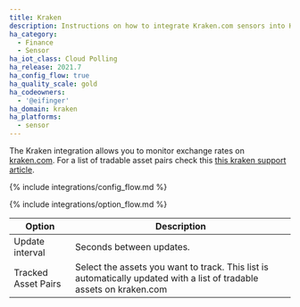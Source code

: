 ```yaml
---
title: Kraken
description: Instructions on how to integrate Kraken.com sensors into Home Assistant.
ha_category:
  - Finance
  - Sensor
ha_iot_class: Cloud Polling
ha_release: 2021.7
ha_config_flow: true
ha_quality_scale: gold
ha_codeowners:
  - '@eifinger'
ha_domain: kraken
ha_platforms:
  - sensor
---
```


The Kraken integration allows you to monitor exchange rates on [kraken.com](https://www.kraken.com/).
For a list of tradable asset pairs check this [this kraken support article](https://support.kraken.com/hc/en-us/articles/201893658-Currency-pairs-available-for-trading-on-Kraken).

{% include integrations/config_flow.md %}

{% include integrations/option_flow.md %}

| Option | Description |
| -------| ----------- |
| Update interval | Seconds between updates. |
| Tracked Asset Pairs | Select the assets you want to track. This list is automatically updated with a list of tradable assets on kraken.com |
